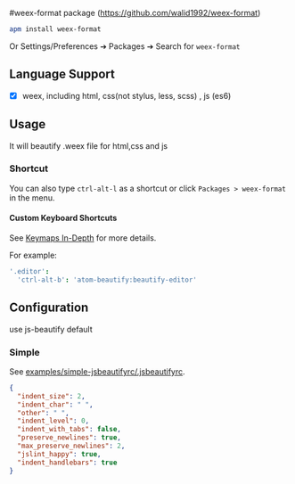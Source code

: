 #weex-format package (https://github.com/walid1992/weex-format)

```bash
apm install weex-format
```

Or Settings/Preferences ➔ Packages ➔ Search for `weex-format`

## Language Support

- [x] weex, including html, css(not stylus, less, scss) , js (es6)

## Usage

It will beautify .weex file for html,css and js

### Shortcut

You can also type `ctrl-alt-l` as a shortcut or click `Packages > weex-format` in the menu.

#### Custom Keyboard Shortcuts

See [Keymaps In-Depth](https://atom.io/docs/latest/behind-atom-keymaps-in-depth) for more details.

For example:

```coffeescript
'.editor':
  'ctrl-alt-b': 'atom-beautify:beautify-editor'
```

## Configuration

use js-beautify default

### Simple

See [examples/simple-jsbeautifyrc/.jsbeautifyrc](https://github.com/donaldpipowitch/atom-beautify/blob/master/examples/simple-jsbeautifyrc/.jsbeautifyrc).

```json
{
  "indent_size": 2,
  "indent_char": " ",
  "other": " ",
  "indent_level": 0,
  "indent_with_tabs": false,
  "preserve_newlines": true,
  "max_preserve_newlines": 2,
  "jslint_happy": true,
  "indent_handlebars": true
}
```

